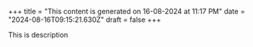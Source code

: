 +++
title = "This content is generated on 16-08-2024 at 11:17 PM"
date = "2024-08-16T09:15:21.630Z"
draft = false
+++

  This is description
        
